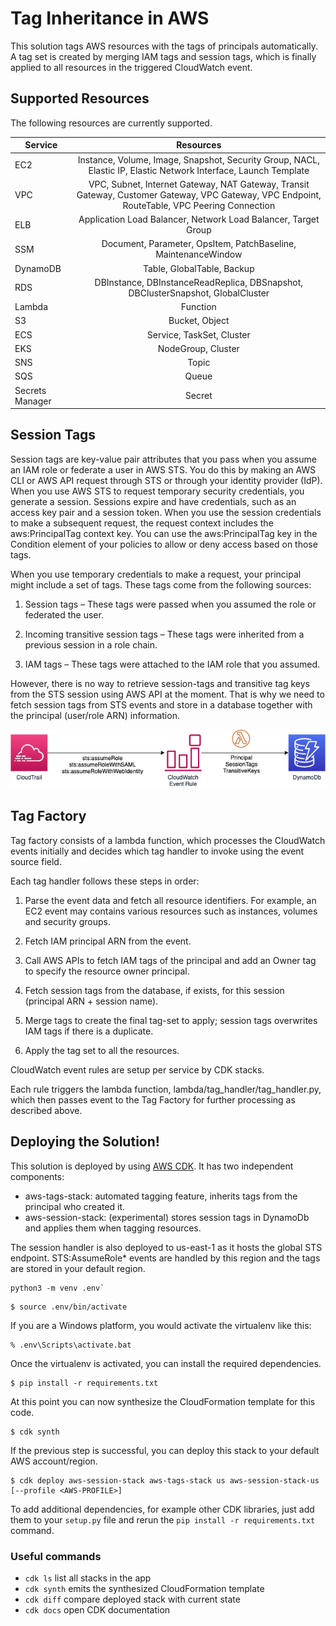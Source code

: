 
# Tag Inheritance in AWS

This solution tags AWS resources with the tags of principals automatically. 
A tag set is created by merging IAM tags and session tags, which is finally applied to all resources in the triggered
CloudWatch event. 

## Supported Resources

The following resources are currently supported.

| Service      | Resources       | 
| ------------- |:-------------:| 
| EC2           | Instance, Volume, Image, Snapshot, Security Group, NACL, Elastic IP, Elastic Network Interface, Launch Template |
| VPC |  VPC, Subnet, Internet Gateway, NAT Gateway, Transit Gateway, Customer Gateway, VPC Gateway, VPC Endpoint, RouteTable, VPC Peering Connection  |   
| ELB | Application Load Balancer, Network Load Balancer, Target Group  |  
| SSM | Document, Parameter, OpsItem, PatchBaseline, MaintenanceWindow | 
| DynamoDB | Table, GlobalTable, Backup  |  
| RDS | DBInstance, DBInstanceReadReplica, DBSnapshot, DBClusterSnapshot, GlobalCluster  |
| Lambda | Function |
| S3      | Bucket, Object      |    
| ECS | Service, TaskSet, Cluster  |  
| EKS | NodeGroup, Cluster  |  
| SNS | Topic    | 
| SQS | Queue |
| Secrets Manager| Secret  |  


## Session Tags

Session tags are key-value pair attributes that you pass when you assume an IAM role or federate a user in AWS STS. 
You do this by making an AWS CLI or AWS API request through STS or through your identity provider (IdP).
When you use AWS STS to request temporary security credentials, you generate a session. 
Sessions expire and have credentials, such as an access key pair and a session token.
When you use the session credentials to make a subsequent request, the request context includes the aws:PrincipalTag 
context key. You can use the aws:PrincipalTag key in the Condition element of your policies to allow or deny access 
based on those tags.

When you use temporary credentials to make a request, your principal might include a set of tags. These tags come from the following sources:

1. Session tags – These tags were passed when you assumed the role or federated the user.

2. Incoming transitive session tags – These tags were inherited from a previous session in a role chain. 

3. IAM tags – These tags were attached to the IAM role that you assumed.

However, there is no way to retrieve session-tags and transitive tag keys from the STS session using AWS API at the moment. 
That is why we need to fetch session tags from STS events and store in a database together with the principal 
(user/role ARN) information. 

![Handling Session Tags](assets/session-tags-handler.png "Session Tags Handler")

## Tag Factory

Tag factory consists of a lambda function, which processes the CloudWatch events initially and decides which tag handler 
to invoke using the event source field.

Each tag handler follows these steps in order:

1. Parse  the event data and fetch all resource identifiers. For example, an EC2 event may contains various
resources such as instances, volumes and security groups. 

2. Fetch IAM principal ARN from the event.

3. Call AWS APIs to fetch IAM tags of the principal and add an Owner tag to specify the resource owner principal.

4. Fetch session tags from the database, if exists, for this session (principal ARN + session name).

5. Merge tags to create the final tag-set to apply; session tags overwrites IAM tags if there is a duplicate.

6. Apply the tag set to all the resources.


CloudWatch event rules are setup per service by CDK stacks.

Each rule triggers the lambda function, lambda/tag_handler/tag_handler.py, which then passes event to the Tag Factory for
further processing as described above.


## Deploying the Solution!

This solution is deployed by using [AWS CDK](https://docs.aws.amazon.com/cdk/latest/guide/getting_started.html). 
It has two independent components:
- aws-tags-stack: automated tagging feature, inherits tags from the principal who created it.
- aws-session-stack: (experimental) stores session tags in DynamoDb and applies them when tagging resources.

The session handler is also deployed to us-east-1 as it hosts the global
STS endpoint. STS:AssumeRole* events are handled by this region and the tags are stored in your default region.
```
python3 -m venv .env`
```

```
$ source .env/bin/activate
```

If you are a Windows platform, you would activate the virtualenv like this:

```
% .env\Scripts\activate.bat
```

Once the virtualenv is activated, you can install the required dependencies.

```
$ pip install -r requirements.txt
```

At this point you can now synthesize the CloudFormation template for this code.

```
$ cdk synth
```

If the previous step is successful, you can deploy this stack to your default AWS account/region.

```
$ cdk deploy aws-session-stack aws-tags-stack us aws-session-stack-us [--profile <AWS-PROFILE>]
```

To add additional dependencies, for example other CDK libraries, just add
them to your `setup.py` file and rerun the `pip install -r requirements.txt`
command.

### Useful commands

 * `cdk ls`          list all stacks in the app
 * `cdk synth`       emits the synthesized CloudFormation template
 * `cdk diff`        compare deployed stack with current state
 * `cdk docs`        open CDK documentation
 

 
 
